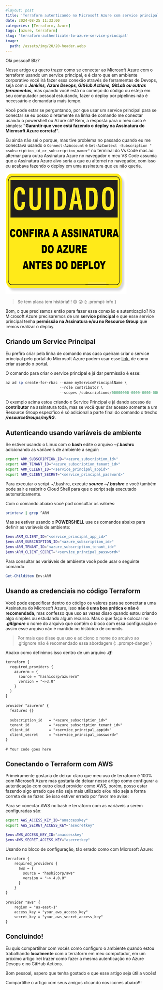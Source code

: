 ```yaml
---
#layout: post
title: 'Terraform autenticando no Microsoft Azure com service principal' 
date: 2024-08-25 11:33:00
categories: [Terraform, Azure]
tags: [azure, terraform]
slug: 'terraform-authenticate-to-azure-service-principal'
image:
  path: /assets/img/20/20-header.webp
---
```


Olá pessoal! Blz?

Nesse artigo eu quero trazer como se conectar ao Microsoft Azure com o terraform usando um service principal, e é claro que em ambiente corporativo você irá fazer essa conexão através de ferramentas de Devops, seja com o ***Jenkins, Azure Devops, GitHub Actions, GitLab ou outras ferramentas***, mas quando você está no começo do código ou esteja em seu computador pessoal estudando, fazer o deploy por pipelines não é necessário e demandaria mais tempo.

Você pode estar se perguntando, por que usar um service principal para se conectar se eu posso diretamente na linha de comando me conectar usando o powershell ou Azure cli? Bem, a resposta para o meu caso é simples: **"Garantir que voce está fazendo o deploy na Assinatura do Microsoft Azure correta!".**

Eu ainda não sei o porque, mas tive problema no passado quando eu me conectava usando o ```Connect-AzAccount``` e ```Set-AzContext -Subscription "<subscription_id_or_subscription_name>"``` no terminal do Vs Code mas ao alternar para outra Assinatura Azure no navegador o meu VS Code assumia que a Assinatura Azure alvo seria a que eu alternei no navegador, com isso eu acabava fazendo o deploy em uma assinatura que eu não queria.

<img src="/assets/img/20/01.png" alt="Se tem placa tem história" width="400" height="400">

> Se tem placa tem história!!! 😊 😜
{: .prompt-info }

Bom, o que precisamos então para fazer essa conexão e autenticação? No Microsoft Azure precisaremos de um **service principal** e que esse service principal tenha **permissão na Assinatura e/ou no Resource Group** que iremos realizar o deploy.

## Criando um Service Principal

Eu prefiro criar pela linha de comando mas caso queiram criar o service principal pelo portal do Microsoft Azure podem usar esse <a href="https://learn.microsoft.com/en-us/entra/identity-platform/howto-create-service-principal-portal" target="_blank">link.</a> de como criar usando o portal.

O comando para criar o service principal e já dar permissão é esse:

```powershell
az ad sp create-for-rbac --name myServicePrincipalName \
                         --role contributor \
                         --scopes /subscriptions/00000000-0000-0000-0000-000000000000
```

O exemplo acima estou criando o Service Principal e já dando acesso de **contributor** na assinatura toda, mas se você quer dar acesso somente a um Resource Group específico é só adicional a parte final do comando o trecho ***/resourceGroups/myRG***.

## Autenticando usando variáveis de ambiente

Se estiver usando o Linux com o **bash** edite o arquivo **~/.bashrc** adicionando as variáveis de ambiente a seguir:

```bash
export ARM_SUBSCRIPTION_ID="<azure_subscription_id>"
export ARM_TENANT_ID="<azure_subscription_tenant_id>"
export ARM_CLIENT_ID="<service_principal_appid>"
export ARM_CLIENT_SECRET="<service_principal_password>"
```

Para executar o script ~/.bashrc, execute ***source ~/.bashrc*** e você também pode sair e reabrir o Cloud Shell para que o script seja executado automaticamente.

Com o comando abaixo você pod consultar os valores:

```bash
printenv | grep ^ARM
```

Mas se estiver usando o **POWERSHELL** use os comandos abaixo para definir as variáveis de ambiente:

```powershell
$env:ARM_CLIENT_ID="<service_principal_app_id>"
$env:ARM_SUBSCRIPTION_ID="<azure_subscription_id>"
$env:ARM_TENANT_ID="<azure_subscription_tenant_id>"
$env:ARM_CLIENT_SECRET="<service_principal_password>"
```

Para consultar as variáveis de ambiente você pode usar o seguinte comando:

```powershell
Get-Childitem Env:ARM
```

## Usando as credenciais no código Terraform

Você pode especificar dentro do código os valores para se conectar a uma Assinatura do Microsoft Azure, isso **não é uma boa prática e não é recomendada**, mas confesso que uso as vezes disso quando estou criando algo simples ou estudando algum recurso. Mas o que faço é colocar no ***.gitignore*** o nome do arquivo que contém o bloco com essa configuração e assim esse arquivo não é mantido no histórico de commits.

> Por mais que disse que uso e adiciono o nome do arquivo ao .gitignore não é recomendado essa abordagem
{: .prompt-danger }

Abaixo como definimos isso dentro de um arquivo ***.tf***:

```hcl
terraform {
  required_providers {
    azurerm = {
      source = "hashicorp/azurerm"
      version = "~>3.0"
    }
  }
}

provider "azurerm" {
  features {}

  subscription_id   = "<azure_subscription_id>"
  tenant_id         = "<azure_subscription_tenant_id>"
  client_id         = "<service_principal_appid>"
  client_secret     = "<service_principal_password>"
}

# Your code goes here
```

## Conectando o Terraform com AWS

Primeiramente gostaria de deixar claro que meu uso de terraform é 100% com Microsoft Azure mas gostaria de deixar nesse artigo como configurar a autenticação com outro cloud provider como AWS, porém, posso estar fazendo algo errado que não seja mais utilizado e/ou não seja a forma correta de se fazer. Se isso estiver errado por favor me avise:

Para se conectar AWS no bash e terraform com as variáveis a serem configuradas são:

```bash
export AWS_ACCESS_KEY_ID="anaccesskey"
export AWS_SECRET_ACCESS_KEY="asecretkey"
```

```powershell
$env:AWS_ACCESS_KEY_ID="anaccesskey"
$env:AWS_SECRET_ACCESS_KEY="asecretkey"
```
Usando no bloco de configuração, tão errado como com Microsoft Azure:

```hcl
terraform {
    required_providers {
      aws = {
        source = "hashicorp/aws"
        version = "~> 4.0.0"
      }
    }
}

provider "aws" {
    region = "us-east-1"
    access_key = "your_aws_access_key"
    secret_key = "your_aws_secret_access_key"
}
```

## Concluindo!

Eu quis compartilhar com vocês como configuro o ambiente quando estou trabalhando **localmente** com o terraform em meu computador, em um próximo artigo irei trazer como fazer a mesma autenticação no Azure Devops e no GitHub Actions.

Bom pessoal, espero que tenha gostado e que esse artigo seja útil a vocês!

Compartilhe o artigo com seus amigos clicando nos icones abaixo!!!